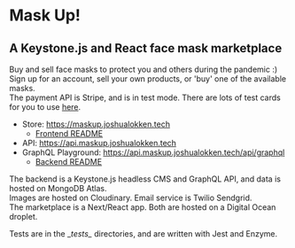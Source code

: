 # Mask Up!
## A Keystone.js and React face mask marketplace

Buy and sell face masks to protect you and others during the pandemic :)  
Sign up for an account, sell your own products, or 'buy' one of the available masks.  
The payment API is Stripe, and is in test mode.  There are lots of test cards for you to use [here](https://stripe.com/docs/testing).

- Store: https://maskup.joshualokken.tech
  - [Frontend README](https://github.com/jrrlokken/maskup/blob/master/frontend/README.md)
- API: https://api.maskup.joshualokken.tech
- GraphQL Playground: https://api.maskup.joshualokken.tech/api/graphql
  - [Backend README](https://github.com/jrrlokken/maskup/blob/master/backend/README.md)

The backend is a Keystone.js headless CMS and GraphQL API, and data is hosted on MongoDB Atlas.  
Images are hosted on Cloudinary. Email service is Twilio Sendgrid.  
The marketplace is a Next/React app. Both are hosted on a Digital Ocean droplet.

Tests are in the \__tests\__ directories, and are written with Jest and Enzyme.
